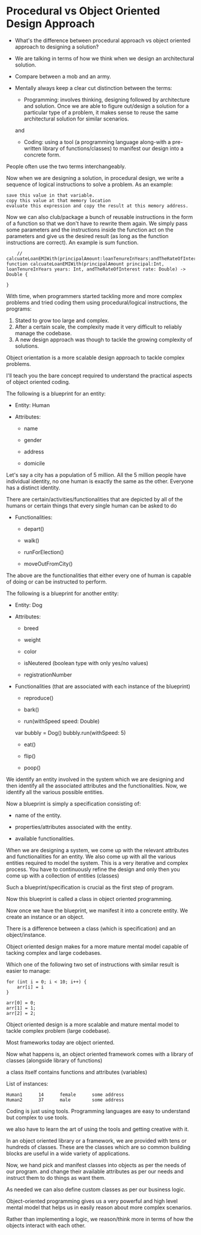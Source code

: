 # Procedural vs Object Oriented Design Approach

-   What's the difference between procedural approach vs object oriented approach to designing a solution?

-   We are talking in terms of how we think when we design an architectural solution.

-   Compare between a mob and an army.

-   Mentally always keep a clear cut distinction between the terms:

    -   Programming: involves thinking, designing followed by architecture and solution. Once we are able to figure out/design a solution for a particular type of a problem, it makes sense to reuse the same architectural solution for similar scenarios.

    and

    -   Coding: using a tool (a programming language along-with a pre-written library of functions/classes) to manifest our design into a concrete form.

People often use the two terms interchangeably.

Now when we are designing a solution, in procedural design, we write a sequence of logical instructions to solve a problem. As an example:

```
save this value in that variable.
copy this value at that memory location
evaluate this expression and copy the result at this memory address.
```

Now we can also club/package a bunch of reusable instructions in the form of a function so that we don't have to rewrite them again. We simply pass some parameters and the instructions inside the function act on the parameters and give us the desired result (as long as the function instructions are correct). An example is sum function.

```
    // calcuateLoanEMIWith(principalAmount:loanTenureInYears:andTheRateOfInterest:)
function calcuateLoanEMIWith(principalAmount principal:Int, loanTenureInYears years: Int, andTheRateOfInterest rate: Double) -> Double {

}
```

With time, when programmers started tackling more and more complex problems and tried coding them using procedural/logical instructions, the programs:

1. Stated to grow too large and complex.
2. After a certain scale, the complexity made it very difficult to reliably manage the codebase.
3. A new design approach was though to tackle the growing complexity of solutions.

Object orientation is a more scalable design approach to tackle complex problems.

I'll teach you the bare concept required to understand the practical aspects of object oriented coding.

The following is a blueprint for an entity:

-   Entity: Human

-   Attributes:

    -   name

    -   gender

    -   address

    -   domicile


Let's say a city has a population of 5 million. All the 5 million people have individual identity, no one human is exactly the same as the other. Everyone has a distinct identity.

There are certain/activities/functionalities that are depicted by all of the humans or certain things that every single human can be asked to do

-   Functionalities:

    -   depart()

    -   walk()

    -   runForElection()

    -   moveOutFromCity()

The above are the functionalities that either every one of human is capable of doing or can be instructed to perform.

The following is a blueprint for another entity:

-   Entity: Dog

-   Attributes:

    -   breed

    -   weight

    -   color

    -   isNeutered (boolean type with only yes/no values)

    -   registrationNumber

-   Functionalities (that are associated with each instance of the blueprint)

    -   reproduce()

    -   bark()

    -   run(withSpeed speed: Double)

    var bubbly = Dog()
    bubbly.run(withSpeed: 5)

    -   eat()

    -   flip()

    -   poop()

We identify an entity involved in the system which we are designing and then identify all the associated attributes and the functionalities. Now, we identify all the various possible entities.

Now a blueprint is simply a specification consisting of:

-   name of the entity.

-   properties/attributes associated with the entity.

-   available functionalities.

When we are designing a system, we come up with the relevant attributes and functionalities for an entity. We also come up with all the various entities required to model the system. This is a very iterative and complex process. You have to continuously refine the design and only then you come up with a collection of entities (classes)

Such a blueprint/specification is crucial as the first step of program.

Now this blueprint is called a class in object oriented programming.

Now once we have the blueprint, we manifest it into a concrete entity. We create an instance or an object.

There is a difference between a class (which is specification) and an object/instance.

Object oriented design makes for a more mature mental model capable of tacking complex and large codebases.

Which one of the following two set of instructions with similar result is easier to manage:

```
for (int i = 0; i < 10; i++) {
    arr[i] = i
}

arr[0] = 0;
arr[1] = 1;
arr[2] = 2;
```

Object oriented design is a more scalable and mature mental model to tackle complex problem (large codebase).

Most frameworks today are object oriented.

Now what happens is, an object oriented framework comes with a library of classes (alongside library of functions)

a class itself contains functions and attributes (variables)

List of instances:

```
Human1      14      female      some address
Human2      37      male        some address
```

Coding is just using tools. Programming languages are easy to understand but complex to use tools.

we also have to learn the art of using the tools and getting creative with it.

In an object oriented library or a framework, we are provided with tens or hundreds of classes. These are the classes which are so common building blocks are useful in a wide variety of applications.

Now, we hand pick and manifest classes into objects as per the needs of our program. and change their available attributes as per our needs and instruct them to do things as want them.

As needed we can also define custom classes as per our business logic.

Object-oriented programming gives us a very powerful and high level mental model that helps us in easily reason about more complex scenarios.

Rather than implementing a logic, we reason/think more in terms of how the objects interact with each other.

